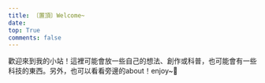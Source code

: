 ```yaml
---
title: 〔置頂〕Welcome~
date: 
top: True
comments: false
---
```


歡迎來到我的小站！這裡可能會放一些自己的想法、創作或科普，也可能會有一些科技的東西。另外，也可以看看旁邊的about！enjoy~🥳
